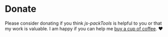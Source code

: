 # Donate

Please consider donating if you think *js-packTools* is helpful to you or that my work is valuable. I am happy if you can help me [buy a cup of coffee](https://github.com/QingWei-Li/donate). :heart: